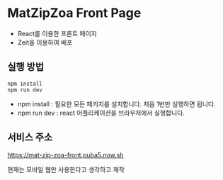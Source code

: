 # MatZipZoa Front Page

- React를 이용한 프론트 페이지
- Zeit을 이용하여 배포

## 실행 방법

```
npm install
npm run dev
```

- npm install : 필요한 모든 패키지를 설치합니다. 처음 1번만 실행하면 됩니다.
- npm run dev : react 어플리케이션을 브라우저에서 실행합니다.

## 서비스 주소

https://mat-zip-zoa-front.puba5.now.sh

현재는 모바일 웹만 사용한다고 생각하고 제작
